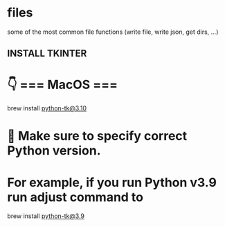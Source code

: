 # files
some of the most common file functions (write file, write json, get dirs, ...)


## INSTALL TKINTER
# 👇️ === MacOS ===
brew install python-tk@3.10

# 🚨 Make sure to specify correct Python version.
# For example, if you run Python v3.9 run adjust command to
brew install python-tk@3.9
